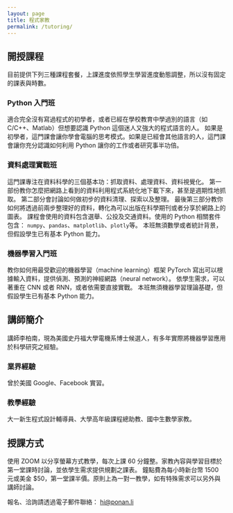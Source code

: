 ```yaml
---
layout: page
title: 程式家教
permalink: /tutoring/
---
```


## 開授課程

目前提供下列三種課程套餐，上課進度依照學生學習進度動態調整，所以沒有固定的課表與時數。

### Python 入門班

適合完全沒有寫過程式的初學者，或者已經在學校教育中學過別的語言（如 C/C++、Matlab）但想要認識 Python 這個迷人又強大的程式語言的人。
如果是初學者，這門課會讓你學會電腦的思考模式。如果是已經會其他語言的人，這門課會讓你充分認識如何利用 Python 讓你的工作或者研究事半功倍。

### 資料處理實戰班

這門課專注在資料科學的三個基本功：抓取資料、處理資料、資料視覺化。
第一部份教你怎麼把網路上看到的資料利用程式系統化地下載下來，甚至是週期性地抓取。
第二部分會討論如何做初步的資料清理、探索以及整理。
最後第三部分教你如何將透過前兩步整理好的資料，轉化為可以出版在科學期刊或者分享於網路上的圖表。
課程會使用的資料包含選舉、公投及交通資料。使用的 Python 相關套件包含： `numpy`、`pandas`、`matplotlib`、`plotly`等。
本班無須數學或者統計背景，但假設學生已有基本 Python 能力。 

### 機器學習入門班

教你如何用最受歡迎的機器學習（machine learning）框架 PyTorch 寫出可以根據輸入資料，提供偵測、預測的神經網路（neural network）。
依學生需求，可以著重在 CNN 或者 RNN，或者依需要直接實戰。
本班無須機器學習理論基礎，但假設學生已有基本 Python 能力。 

## 講師簡介

講師李柏南，現為美國史丹福大學電機系博士候選人，有多年實際將機器學習應用於科學研究之經驗。

### 業界經驗
曾於美國 Google、Facebook 實習。

### 教學經驗
大一新生程式設計輔導員、大學高年級課程總助教、國中生數學家教。

## 授課方式

使用 ZOOM 以分享螢幕方式教學，每次上課 60 分鐘整。家教內容與學習目標於第一堂課時討論，並依學生需求提供規劃之課表。
鐘點費為每小時新台幣 1500 元或美金 $50，第一堂課半價。原則上為一對一教學，如有特殊需求可以另外與講師討論。

報名、洽詢請透過電子郵件聯絡： hi@ponan.li